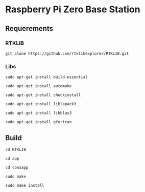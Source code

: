 # Raspberry Pi Zero Base Station

## Requerements

### RTKLIB

`git clone https://github.com/rtklibexplorer/RTKLIB.git`

### Libs

`sudo apt-get install build-essential`

`sudo apt-get install automake`

`sudo apt-get install checkinstall`

`sudo apt-get install liblapack3`

`sudo apt-get install libblas3`

`sudo apt-get install gfortran`

## Build

`cd RTKLIB`

`cd app`

`cd consapp`

`sudo make`

`sudo make install`